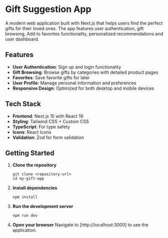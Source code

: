 # Gift Suggestion App

A modern web application built with Next.js that helps users find the perfect gifts for their loved ones. The app features user authentication, gift browsing, Add to favorites functionality, personalized recommendations and user dashboard.

## Features

- **User Authentication**: Sign up and login functionality
- **Gift Browsing**: Browse gifts by categories with detailed product pages
- **Favorites**: Save favorite gifts for later
- **User Profile**: Manage personal information and preferences
- **Responsive Design**: Optimized for both desktop and mobile devices

## Tech Stack

- **Frontend**: Next.js 15 with React 19
- **Styling**: Tailwind CSS + Custom CSS
- **TypeScript**: For type safety
- **Icons**: React Icons
- **Validation**: Zod for form validation

## Getting Started

1. **Clone the repository**
   ```
   git clone <repository-url>
   cd my-gift-app
   ```

2. **Install dependencies**
   ```
   npm install
   ```

3. **Run the development server**
   ```
   npm run dev
   ```

4. **Open your browser**
   Navigate to [http://localhost:3000] to see the application.